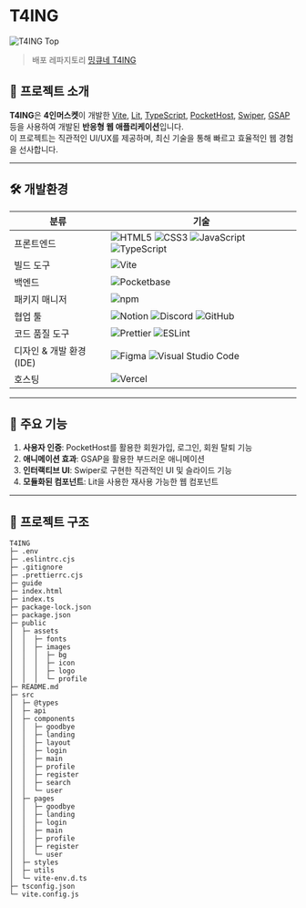 # T4ING

![T4ING Top](https://t4ing.vercel.app/assets/images/README/top.png)

> 배포 레파지토리 [밍큐네 T4ING](https://github.com/MinQyu/T4ING)

## 🌟 프로젝트 소개

**T4ING**은 **4인머스켓**이 개발한 [Vite](https://vitejs.dev), [Lit](https://lit.dev), [TypeScript](https://www.typescriptlang.org), [PocketHost](https://pocketbase.io/), [Swiper](https://swiperjs.com/), [GSAP](https://greensock.com/gsap/) 등을 사용하여 개발된 **반응형 웹 애플리케이션**입니다.  
이 프로젝트는 직관적인 UI/UX를 제공하며, 최신 기술을 통해 빠르고 효율적인 웹 경험을 선사합니다.

---

## 🛠️ 개발환경

| 분류                    | 기술                                                                                                                                                                                                                                                                                                                                                                                                                                   |
| ----------------------- | -------------------------------------------------------------------------------------------------------------------------------------------------------------------------------------------------------------------------------------------------------------------------------------------------------------------------------------------------------------------------------------------------------------------------------------- |
| 프론트엔드              | ![HTML5](https://img.shields.io/badge/HTML5-E34F26?style=for-the-badge&logo=HTML5&logoColor=white) ![CSS3](https://img.shields.io/badge/CSS3-1572B6?style=for-the-badge&logo=CSS3&logoColor=white) ![JavaScript](https://img.shields.io/badge/JavaScript-F7DF1E?style=for-the-badge&logo=JavaScript&logoColor=black) ![TypeScript](https://img.shields.io/badge/TypeScript-007ACC?style=for-the-badge&logo=typescript&logoColor=white) |
| 빌드 도구               | ![Vite](https://img.shields.io/badge/Vite-646CFF?style=for-the-badge&logo=vite&logoColor=white)                                                                                                                                                                                                                                                                                                                                        |
| 백엔드                  | ![Pocketbase](https://img.shields.io/badge/Pocketbase-009688?style=for-the-badge&logo=databricks&logoColor=white)                                                                                                                                                                                                                                                                                                                      |
| 패키지 매니저           | ![npm](https://img.shields.io/badge/npm-CB3837?style=for-the-badge&logo=npm&logoColor=white)                                                                                                                                                                                                                                                                                                                                           |
| 협업 툴                 | ![Notion](https://img.shields.io/badge/Notion-000000?style=for-the-badge&logo=notion&logoColor=white) ![Discord](https://img.shields.io/badge/Discord-5865F2?style=for-the-badge&logo=discord&logoColor=white) ![GitHub](https://img.shields.io/badge/GitHub-181717?style=for-the-badge&logo=github&logoColor=white)                                                                                                                   |
| 코드 품질 도구          | ![Prettier](https://img.shields.io/badge/Prettier-F7B93E?style=for-the-badge&logo=prettier&logoColor=white) ![ESLint](https://img.shields.io/badge/ESLint-4B32C3?style=for-the-badge&logo=eslint&logoColor=white)                                                                                                                                                                                                                      |
| 디자인 & 개발 환경(IDE) | ![Figma](https://img.shields.io/badge/Figma-F24E1E?style=for-the-badge&logo=figma&logoColor=white) ![Visual Studio Code](https://img.shields.io/badge/Vscode-007ACC?style=for-the-badge&logo=visualstudiocode&logoColor=white)                                                                                                                                                                                                         |
| 호스팅                  | ![Vercel](https://img.shields.io/badge/Vercel-000000?style=for-the-badge&logo=vercel&logoColor=white)                                                                                                                                                                                                                                                                                                                                  |

---

## 📑 주요 기능

1. **사용자 인증**: PocketHost를 활용한 회원가입, 로그인, 회원 탈퇴 기능
2. **애니메이션 효과**: GSAP을 활용한 부드러운 애니메이션
3. **인터랙티브 UI**: Swiper로 구현한 직관적인 UI 및 슬라이드 기능
4. **모듈화된 컴포넌트**: Lit을 사용한 재사용 가능한 웹 컴포넌트

---

## 📂 프로젝트 구조

```
T4ING
├─ .env
├─ .eslintrc.cjs
├─ .gitignore
├─ .prettierrc.cjs
├─ guide
├─ index.html
├─ index.ts
├─ package-lock.json
├─ package.json
├─ public
│  ├─ assets
│  │  ├─ fonts
│  │  ├─ images
│  │  │  ├─ bg
│  │  │  ├─ icon
│  │  │  ├─ logo
│  │  │  └─ profile
├─ README.md
├─ src
│  ├─ @types
│  ├─ api
│  ├─ components
│  │  ├─ goodbye
│  │  ├─ landing
│  │  ├─ layout
│  │  ├─ login
│  │  ├─ main
│  │  ├─ profile
│  │  ├─ register
│  │  ├─ search
│  │  └─ user
│  ├─ pages
│  │  ├─ goodbye
│  │  ├─ landing
│  │  ├─ login
│  │  ├─ main
│  │  ├─ profile
│  │  ├─ register
│  │  └─ user
│  ├─ styles
│  ├─ utils
│  └─ vite-env.d.ts
├─ tsconfig.json
└─ vite.config.js

```
